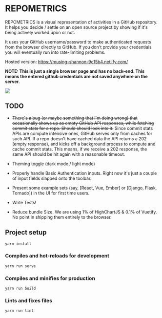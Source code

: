 # REPOMETRICS  

REPOMETRICS is a visual representation of activities in a GitHub repository. It helps you decide / settle on an open source project by showing if it's being actively worked upon or not. 

It uses your GitHub username/password to make authenticated requests from the browser directly to GitHub. If you don't provide your credentials you will eventually run into rate-limiting problems.

Hosted version: https://musing-shannon-9c15b4.netlify.com/

**NOTE: This is just a single browser page and has no back-end. This means the entered github credentials are not saved anywhere on the server.**

![](https://gitlab.com/joelewis/codemetrics/raw/master/screenshot.png)

## TODO

- ~~There's a bug (or maybe something that I'm doing wrong) that occasionally shows up as empty GitHub API responses, while fetching commit stats for a repo. Should should look into it.~~ Since commit stats APIs are compute intensive ones, GitHub serves only from caches for such API. If a repo doesn't have cached data the API returns a 202 (empty response), and kicks off a background process to compute and cache commit stats. This means, if we receive a 202 response, the same API should be hit again with a reasonable timeout.

- Theming toggle (dark mode / light mode)

- Properly handle Basic Authentication inputs. Right now it's just a couple of input fields slapped onto the toolbar. 

- Present some example sets (say, [React, Vue, Ember] or [Django, Flask, Tornado]) in the UI for first time users.

- Write Tests!

- Reduce bundle Size. We are using 1% of HighChartJS & 0.1% of Vuetify. No point in shipping them entirely to the browser.

## Project setup
```
yarn install
```

### Compiles and hot-reloads for development
```
yarn run serve
```

### Compiles and minifies for production
```
yarn run build
```

### Lints and fixes files
```
yarn run lint
```
